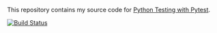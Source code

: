 This repository contains my source code for [Python Testing with Pytest](https://pragprog.com/book/bopytest/python-testing-with-pytest).

[![Build Status](https://www.marcclinedinst.com/buildStatus/icon?job=Python+Testing+with+Pytest&build=last)](https://www.marcclinedinst.com/job/Python%20Testing%20with%20Pytest/last/)